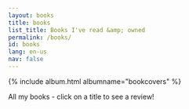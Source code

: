 ```yaml
---
layout: books
title: books
list_title: Books I've read &amp; owned
permalink: /books/
id: books
lang: en-us
nav: false
---
```


<!-- simply so (by Jimmy_Xiao) -->
{% include album.html albumname="bookcovers" %}

All my books - click on a title to see a review!

<!-- below is auto-filled from _layouts/books.html -->
